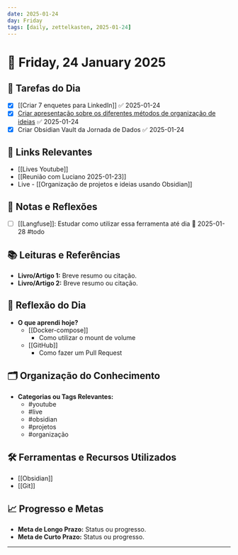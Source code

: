 ```yaml
---
date: 2025-01-24
day: Friday
tags: [daily, zettelkasten, 2025-01-24]
---
```


# 📅 Friday, 24 January 2025

## 📝 **Tarefas do Dia**
- [x] [[Criar 7 enquetes para LinkedIn]] ✅ 2025-01-24
- [x] [Criar apresentação sobre os diferentes métodos de organização de ideias](https://gamma.app/docs/Apresentacao-Metodos-de-organizacao-de-ideias-e-projetos-fe2y2iccxh627aq) ✅ 2025-01-24
- [x] Criar Obsidian Vault da Jornada de Dados ✅ 2025-01-24

## 🔗 **Links Relevantes**
- [[Lives Youtube]]
- [[Reunião com Luciano 2025-01-23]]
- Live - [[Organização de projetos e ideias usando Obsidian]]

## 🧠 **Notas e Reflexões**
- [ ] [[Langfuse]]: Estudar como utilizar essa ferramenta até dia 📅 2025-01-28 #todo

## 📚 **Leituras e Referências**
- **Livro/Artigo 1:** Breve resumo ou citação.
- **Livro/Artigo 2:** Breve resumo ou citação.

## 🌟 **Reflexão do Dia**
- **O que aprendi hoje?**
  - [[Docker-compose]]
    - Como utilizar o mount de volume
  - [[GitHub]]
    - Como fazer um Pull Request

## 🗂️ **Organização do Conhecimento**
- **Categorias ou Tags Relevantes:**
  - #youtube
  - #live
  - #obsidian
  - #projetos
  - #organização

## 🛠️ **Ferramentas e Recursos Utilizados**
- [[Obsidian]]
- [[Git]]

## 📈 **Progresso e Metas**
- **Meta de Longo Prazo:** Status ou progresso.
- **Meta de Curto Prazo:** Status ou progresso.

---
